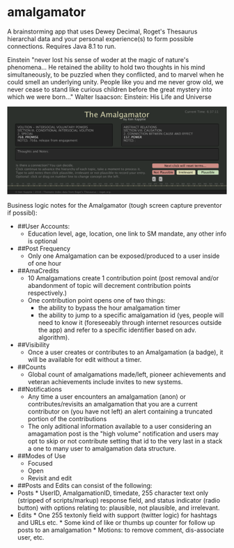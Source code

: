 # amalgamator

A brainstorming app that uses Dewey Decimal, Roget's Thesaurus hierarchal data and your personal experience(s) to form possible connections. Requires Java 8.1 to run.

Einstein "never lost his sense of woder at the magic of nature's phenomena... He retained the ability to hold two thoughts in his mind simultaneously, to be puzzled when they conflicted, and to marvel when he could smell an underlying unity. People like you and me never grow old, we never cease to stand like curious children before the great mystery into which we were born..." Walter Isaacson: Einstein: His Life and Universe

![Amalgamator App](https://github.com/kappter/amalgamator/blob/master/amalgamation.png)

Business logic notes for the Amalgamator (tough screen capture preventor if possibl):
  * ##User Accounts:
    * Education level, age, location, one link to SM mandate, any other info is optional
  * ##Post Frequency
    * Only one Amalgamation can be exposed/produced to a user inside of one hour 
  * ##AmaCredits 
    * 10 Amalgamations create 1 contribution point (post removal and/or abandonment of topic will decrement contribution points respectively.)
    * One contribution point opens one of two things:
      * the ability to bypass the hour amalgamation timer 
      * the ability to jump to a specific amalgamation id (yes, people will need to know it (foreseeably through internet resources outside the app) and refer to a specific identifier based on adv. algorithm).
  * ##Visibility
    * Once a user creates or contributes to an Amalgamation (a badge), it will be available for edit without a timer.
  * ##Counts 
    * Global count of amalgamations made/left, pioneer achievements and veteran achievements include invites to new systems. 
  * ##Notifications 
    * Any time a user encounters an amalgamation (anon) or contributes/revisits an amalgamation that you are a current contributor on (you have not left) an alert containing a truncated portion of the contributions
    * The only aditional information available to a user considering an amagamation post is the "high volume" notification and users may opt to skip or not contribute setting that id to the very last in a stack a one to many user to amalgamation data structure. 
  * ##Modes of Use 
    * Focused
    * Open 
    * Revisit and edit 
  * ##Posts and Edits can consist of the following:
   * Posts
    * UserID, AmalgamationID, timedate, 255 character text only (stripped of scripts/markup) response field, and status indicator (radio button) with options relating to: plausible, not plausible, and irrelevant.
   * Edits
    * One 255 textonly field with support (twitter logic) for hashtags and URLs etc.
    * Some kind of like or thumbs up counter for follow up posts to an amalgamation
    * Motions: to remove comment, dis-associate user, etc.
